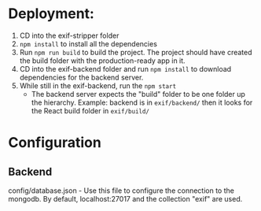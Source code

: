 # Deployment:
1. CD into the exif-stripper folder
2. `npm install` to install all the dependencies
3. Run `npm run build` to build the project. The project should have created the build folder with the production-ready app in it.
4. CD into the exif-backend folder and run `npm install` to download dependencies for the backend server.
5. While still in the exif-backend, run the `npm start`
    * The backend server expects the "build" folder to be one folder up the hierarchy. Example: backend is in `exif/backend/` then it looks for the React build folder in `exif/build/`
  
# Configuration
## Backend
config/database.json - Use this file to configure the connection to the mongodb. By default, localhost:27017 and the collection "exif" are used.
